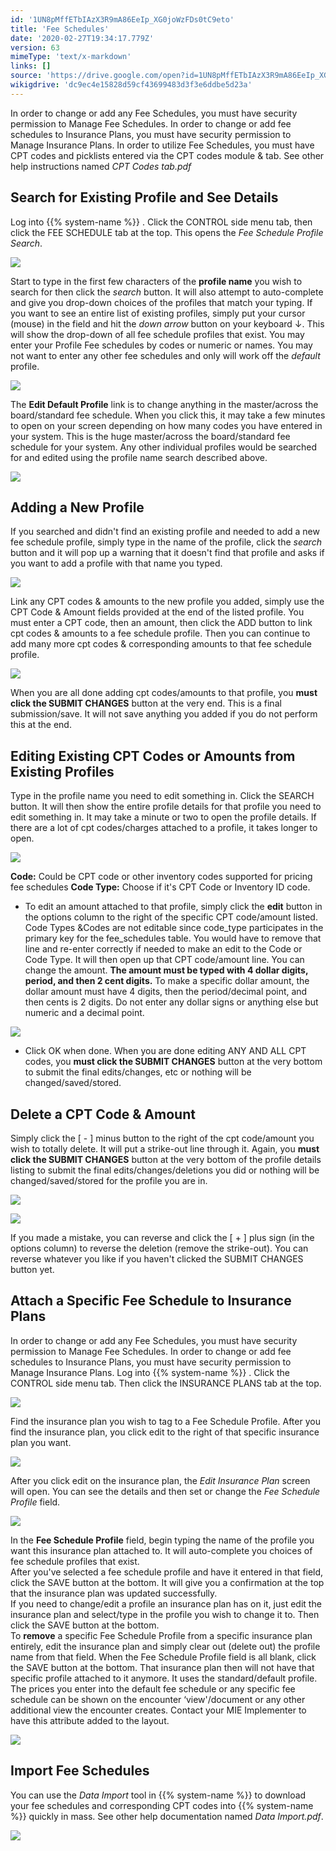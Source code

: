 ```yaml
---
id: '1UN8pMffETbIAzX3R9mA86EeIp_XG0joWzFDs0tC9eto'
title: 'Fee Schedules'
date: '2020-02-27T19:34:17.779Z'
version: 63
mimeType: 'text/x-markdown'
links: []
source: 'https://drive.google.com/open?id=1UN8pMffETbIAzX3R9mA86EeIp_XG0joWzFDs0tC9eto'
wikigdrive: 'dc9ec4e15828d59cf43699483d3f3e6ddbe5d23a'
---
```

In order to change or add any Fee Schedules, you must have security permission to Manage Fee Schedules. In order to change or add fee schedules to Insurance Plans, you must have security permission to Manage Insurance Plans. In order to utilize Fee Schedules, you must have CPT codes and picklists entered via the CPT codes module & tab. See other help instructions named *CPT Codes tab.pdf*

## Search for Existing Profile and See Details

Log into {{% system-name %}} . Click the CONTROL side menu tab, then click the FEE SCHEDULE tab at the top. This opens the *Fee Schedule Profile Search*.

![](../fee-schedules.assets/ae17d7fe942ec9a65500a8b9f209edc5.png)

Start to type in the first few characters of the **profile name** you wish to search for then click the *search* button. It will also attempt to auto-complete and give you drop-down choices of the profiles that match your typing.
If you want to see an entire list of existing profiles, simply put your cursor (mouse) in the field and hit the *down arrow* button on your keyboard ↓. This will show the drop-down of all fee schedule profiles that exist. You may enter your Profile Fee schedules by codes or numeric or names. You may not want to enter any other fee schedules and only will work off the *default* profile.

![](../fee-schedules.assets/7b327655735957a19d4cfc67a8b3240d.png)

The **Edit Default Profile** link is to change anything in the master/across the board/standard fee schedule. When you click this, it may take a few minutes to open on your screen depending on how many codes you have entered in your system. This is the huge master/across the board/standard fee schedule for your system. Any other individual profiles would be searched for and edited using the profile name search described above.

![](../fee-schedules.assets/b74df296be8dc872e44417f457792a04.png)


## Adding a New Profile

If you searched and didn't find an existing profile and needed to add a new fee schedule profile, simply type in the name of the profile, click the *search* button and it will pop up a warning that it doesn't find that profile and asks if you want to add a profile with that name you typed.

![](../fee-schedules.assets/ae08afdf5722bf166c9aea7a2156ddd7.png)

Link any CPT codes & amounts to the new profile you added, simply use the CPT Code & Amount fields provided at the end of the listed profile.
You must enter a CPT code, then an amount, then click the ADD button to link cpt codes & amounts to a fee schedule profile. Then you can continue to add many more cpt codes & corresponding amounts to that fee schedule profile.

![](../fee-schedules.assets/8dc3cca0d94bb4f7e30f57e758d88166.png)

When you are all done adding cpt codes/amounts to that profile, you **must click the SUBMIT CHANGES** button at the very end. This is a final submission/save. It will not save anything you added if you do not perform this at the end.

## Editing Existing CPT Codes or Amounts from Existing Profiles

Type in the profile name you need to edit something in.
Click the SEARCH button. It will then show the entire profile details for that profile you need to edit something in. It may take a minute or two to open the profile details. If there are a lot of cpt codes/charges attached to a profile, it takes longer to open.

![](../fee-schedules.assets/ac30246a629a14a3e33903836b3bba6a.png)

**Code:** Could be CPT code or other inventory codes supported for pricing fee schedules
**Code Type:** Choose if it's CPT Code or Inventory ID code.
* To edit an amount attached to that profile, simply click the <strong>edit</strong> button in the options column to the right of the specific CPT code/amount listed. Code Types &Codes are not editable since code_type participates in the primary key for the fee_schedules table. You would have to remove that line and re-enter correctly if needed to make an edit to the Code or Code Type. It will then open up that CPT code/amount line. You can change the amount. <strong>The amount must be typed with 4 dollar digits, period, and then 2 cent digits.</strong> To make a specific dollar amount, the dollar amount must have 4 digits, then the period/decimal point, and then cents is 2 digits. Do not enter any dollar signs or anything else but numeric and a decimal point.

![](../fee-schedules.assets/6af6ddc3a4a35bdc5414fad837be107e.png)

* Click OK when done. When you are done editing ANY AND ALL CPT codes, you <strong>must click the SUBMIT CHANGES</strong> button at the very bottom to submit the final edits/changes, etc or nothing will be changed/saved/stored.

## Delete a CPT Code & Amount

Simply click the [ - ] minus button to the right of the cpt code/amount you wish to totally delete. It will put a strike-out line through it. Again, you **must click the SUBMIT CHANGES** button at the very bottom of the profile details listing to submit the final edits/changes/deletions you did or nothing will be changed/saved/stored for the profile you are in.

![](../fee-schedules.assets/d87e0ba8bde7d314ee54f4edfed43520.png)

 ![](../fee-schedules.assets/ca53aa89572fac41fc125bc15aefd110.png)

If you made a mistake, you can reverse and click the [ + ] plus sign (in the options column) to reverse the deletion (remove the strike-out). You can reverse whatever you like if you haven't clicked the SUBMIT CHANGES button yet.

## Attach a Specific Fee Schedule to Insurance Plans

In order to change or add any Fee Schedules, you must have security permission to Manage Fee Schedules. In order to change or add fee schedules to Insurance Plans, you must have security permission to Manage Insurance Plans.
Log into {{% system-name %}} . Click the CONTROL side menu tab. Then click the INSURANCE PLANS tab at the top.

![](../fee-schedules.assets/23444438958a56ced6f4494f49c65e9d.png)

Find the insurance plan you wish to tag to a Fee Schedule Profile. After you find the insurance plan, you click edit to the right of that specific insurance plan you want.

![](../fee-schedules.assets/36170fd4d3550ae9f9e5de81f9149dec.png)

After you click edit on the insurance plan, the *Edit Insurance Plan* screen will open. You can see the details and then set or change the *Fee Schedule Profile* field.

![](../fee-schedules.assets/7081f93a93f81467dcfb787b950cf512.png)

In the **Fee Schedule Profile** field, begin typing the name of the profile you want this insurance plan attached to. It will auto-complete you choices of fee schedule profiles that exist.  
After you've selected a fee schedule profile and have it entered in that field, click the SAVE button at the bottom. It will give you a confirmation at the top that the insurance plan was updated successfully.  
If you need to change/edit a profile an insurance plan has on it, just edit the insurance plan and select/type in the profile you wish to change it to. Then click the SAVE button at the bottom.  
To **remove** a specific Fee Schedule Profile from a specific insurance plan entirely, edit the insurance plan and simply clear out (delete out) the profile name from that field. When the Fee Schedule Profile field is all blank, click the SAVE button at the bottom. That insurance plan then will not have that specific profile attached to it anymore. It uses the standard/default profile.
The prices you enter into the default fee schedule or any specific fee schedule can be shown on the encounter ‘view'/document or any other additional view the encounter creates. Contact your MIE Implementer to have this attribute added to the layout.

![](../fee-schedules.assets/a81e2564e124f3fd1c6a4777acc7ed51.png)


## Import Fee Schedules

You can use the *Data Import* tool in {{% system-name %}} to download your fee schedules and corresponding CPT codes into {{% system-name %}} quickly in mass. See other help documentation named *Data Import.pdf*.

![](../fee-schedules.assets/806907ca2e4721e8d45ae694ae19f7c0.png)

